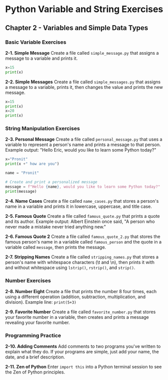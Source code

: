 # Python Variable and String Exercises

## Chapter 2 - Variables and Simple Data Types

### Basic Variable Exercises

**2-1. Simple Message**
Create a file called `simple_message.py` that assigns a message to a variable and prints it.

```python
x=15
print(x)
```

**2-2. Simple Messages**
Create a file called `simple_messages.py` that assigns a message to a variable, prints it, then changes the value and prints the new message.

```python
x=15
print(x)
x=20
print(x)
```

### String Manipulation Exercises

**2-3. Personal Message**
Create a file called `personal_message.py` that uses a variable to represent a person's name and prints a message to that person.
Example output: "Hello Eric, would you like to learn some Python today?"

```python
x="Pronit"
print(x +" how are you")
```

```python
name = "Pronit"

# Create and print a personalized message
message = f"Hello {name}, would you like to learn some Python today?"
print(message)
```

**2-4. Name Cases**
Create a file called `name_cases.py` that stores a person's name in a variable and prints it in lowercase, uppercase, and title case.


**2-5. Famous Quote**
Create a file called `famous_quote.py` that prints a quote and its author.
Example output: Albert Einstein once said, "A person who never made a mistake never tried anything new."

**2-6. Famous Quote 2**
Create a file called `famous_quote_2.py` that stores the famous person's name in a variable called `famous_person` and the quote in a variable called `message`, then prints the message.

**2-7. Stripping Names**
Create a file called `stripping_names.py` that stores a person's name with whitespace characters (\t and \n), then prints it with and without whitespace using `lstrip()`, `rstrip()`, and `strip()`.

### Number Exercises

**2-8. Number Eight**
Create a file that prints the number 8 four times, each using a different operation (addition, subtraction, multiplication, and division).
Example line: `print(5+3)`

**2-9. Favorite Number**
Create a file called `favorite_number.py` that stores your favorite number in a variable, then creates and prints a message revealing your favorite number.

### Programming Practice

**2-10. Adding Comments**
Add comments to two programs you've written to explain what they do. If your programs are simple, just add your name, the date, and a brief description.

**2-11. Zen of Python**
Enter `import this` into a Python terminal session to see the Zen of Python principles.
